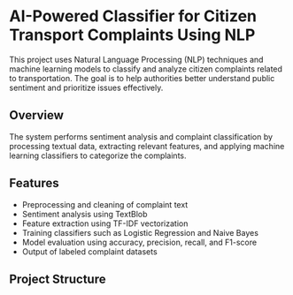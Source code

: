 # AI-Powered Classifier for Citizen Transport Complaints Using NLP

This project uses Natural Language Processing (NLP) techniques and machine learning models to classify and analyze citizen complaints related to transportation. The goal is to help authorities better understand public sentiment and prioritize issues effectively.

## Overview

The system performs sentiment analysis and complaint classification by processing textual data, extracting relevant features, and applying machine learning classifiers to categorize the complaints.

## Features

- Preprocessing and cleaning of complaint text
- Sentiment analysis using TextBlob
- Feature extraction using TF-IDF vectorization
- Training classifiers such as Logistic Regression and Naive Bayes
- Model evaluation using accuracy, precision, recall, and F1-score
- Output of labeled complaint datasets

## Project Structure
